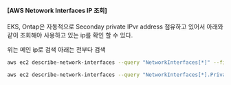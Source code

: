 #### [AWS Netowork Interfaces IP 조회]

EKS, Ontap은 자동적으로 Seconday private IPvr address 점유하고 있어서 아래와 같이 조회해야 사용하고 있는 ip를 확인 할 수 있다.

위는 메인 ip로 검색 아래는 전부다 검색

```bash
aws ec2 describe-network-interfaces --query "NetworkInterfaces[*]" --filters Name=addresses.private-ip-address,Values=172.0.0.1

aws ec2 describe-network-interfaces --query "NetworkInterfaces[*].PrivateIpAddresses[*].{PrivateIpAddress:PrivateIpAddress}" --output text | sort -t . -k 3,3n -k 4,4n
```
